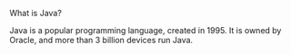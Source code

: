 What is Java?

Java is a popular programming language, created in 1995.
It is owned by Oracle, and more than 3 billion devices run Java.
